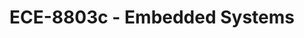 ---
layout: course
title: ECE-8803c - Embedded Systems
aliases: 
course_id: ECE-8803c
permalink: /ECE-8803c/
---